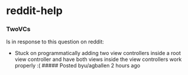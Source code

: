 # reddit-help

### TwoVCs 
Is in response to this question on reddit: 

- Stuck on programmatically adding two view controllers inside a root view controller and have both views inside the view controllers work properly :( ##### Posted byu/agballen 2 hours ago
